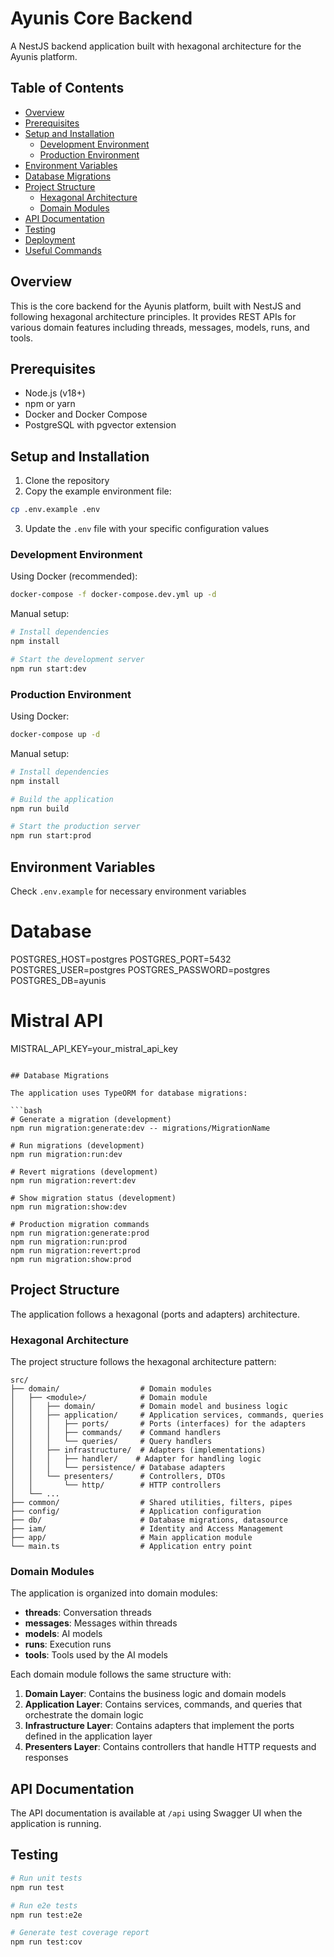# Ayunis Core Backend

A NestJS backend application built with hexagonal architecture for the Ayunis platform.

## Table of Contents

- [Overview](#overview)
- [Prerequisites](#prerequisites)
- [Setup and Installation](#setup-and-installation)
  - [Development Environment](#development-environment)
  - [Production Environment](#production-environment)
- [Environment Variables](#environment-variables)
- [Database Migrations](#database-migrations)
- [Project Structure](#project-structure)
  - [Hexagonal Architecture](#hexagonal-architecture)
  - [Domain Modules](#domain-modules)
- [API Documentation](#api-documentation)
- [Testing](#testing)
- [Deployment](#deployment)
- [Useful Commands](#useful-commands)

## Overview

This is the core backend for the Ayunis platform, built with NestJS and following hexagonal architecture principles. It provides REST APIs for various domain features including threads, messages, models, runs, and tools.

## Prerequisites

- Node.js (v18+)
- npm or yarn
- Docker and Docker Compose
- PostgreSQL with pgvector extension

## Setup and Installation

1. Clone the repository
2. Copy the example environment file:

```bash
cp .env.example .env
```

3. Update the `.env` file with your specific configuration values

### Development Environment

Using Docker (recommended):

```bash
docker-compose -f docker-compose.dev.yml up -d
```

Manual setup:

```bash
# Install dependencies
npm install

# Start the development server
npm run start:dev
```

### Production Environment

Using Docker:

```bash
docker-compose up -d
```

Manual setup:

```bash
# Install dependencies
npm install

# Build the application
npm run build

# Start the production server
npm run start:prod
```

## Environment Variables

Check `.env.example` for necessary environment variables

# Database

POSTGRES_HOST=postgres
POSTGRES_PORT=5432
POSTGRES_USER=postgres
POSTGRES_PASSWORD=postgres
POSTGRES_DB=ayunis

# Mistral API

MISTRAL_API_KEY=your_mistral_api_key

````

## Database Migrations

The application uses TypeORM for database migrations:

```bash
# Generate a migration (development)
npm run migration:generate:dev -- migrations/MigrationName

# Run migrations (development)
npm run migration:run:dev

# Revert migrations (development)
npm run migration:revert:dev

# Show migration status (development)
npm run migration:show:dev

# Production migration commands
npm run migration:generate:prod
npm run migration:run:prod
npm run migration:revert:prod
npm run migration:show:prod
````

## Project Structure

The application follows a hexagonal (ports and adapters) architecture.

### Hexagonal Architecture

The project structure follows the hexagonal architecture pattern:

```
src/
├── domain/                  # Domain modules
│   ├── <module>/            # Domain module
│   │   ├── domain/          # Domain model and business logic
│   │   ├── application/     # Application services, commands, queries
│   │   │   ├── ports/       # Ports (interfaces) for the adapters
│   │   │   ├── commands/    # Command handlers
│   │   │   └── queries/     # Query handlers
│   │   ├── infrastructure/  # Adapters (implementations)
│   │   │   ├── handler/    # Adapter for handling logic
│   │   │   └── persistence/ # Database adapters
│   │   └── presenters/      # Controllers, DTOs
│   │       └── http/        # HTTP controllers
│   └── ...
├── common/                  # Shared utilities, filters, pipes
├── config/                  # Application configuration
├── db/                      # Database migrations, datasource
├── iam/                     # Identity and Access Management
├── app/                     # Main application module
└── main.ts                  # Application entry point
```

### Domain Modules

The application is organized into domain modules:

- **threads**: Conversation threads
- **messages**: Messages within threads
- **models**: AI models
- **runs**: Execution runs
- **tools**: Tools used by the AI models

Each domain module follows the same structure with:

1. **Domain Layer**: Contains the business logic and domain models
2. **Application Layer**: Contains services, commands, and queries that orchestrate the domain logic
3. **Infrastructure Layer**: Contains adapters that implement the ports defined in the application layer
4. **Presenters Layer**: Contains controllers that handle HTTP requests and responses

## API Documentation

The API documentation is available at `/api` using Swagger UI when the application is running.

## Testing

```bash
# Run unit tests
npm run test

# Run e2e tests
npm run test:e2e

# Generate test coverage report
npm run test:cov
```
